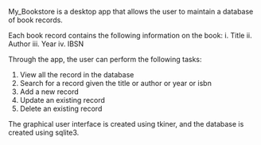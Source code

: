 My_Bookstore is a desktop app that allows the user to maintain a database of book records.

Each book record contains the following information on the book:
  i. Title
  ii. Author
  iii. Year
  iv. IBSN
  
Through the app, the user can perform the following tasks:
  1. View all the record in the database
  2. Search for a record given the title or author or year or isbn
  3. Add a new record
  4. Update an existing record
  5. Delete an existing record

The graphical user interface is created using tkiner, and the database is created using sqlite3. 
